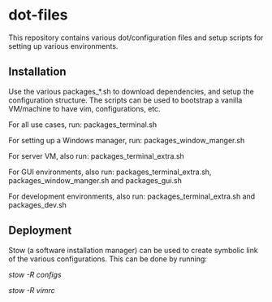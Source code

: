 # dot-files

This repository contains various dot/configuration files and setup scripts for
setting up various environments.

## Installation

Use the various packages_*.sh to download dependencies, and setup the
configuration structure. The scripts can be used to bootstrap a vanilla
VM/machine to have vim, configurations, etc.

For all use cases, run: packages_terminal.sh

For setting up a Windows manager, run: packages_window_manger.sh

For server VM, also run: packages_terminal_extra.sh

For GUI environments, also run: packages_terminal_extra.sh, packages_window_manger.sh and packages_gui.sh

For development environments, also run: packages_terminal_extra.sh and packages_dev.sh

## Deployment

Stow (a software installation manager) can be used to create symbolic link
of the various configurations. This can be done by running:

_stow -R configs_

_stow -R vimrc_
